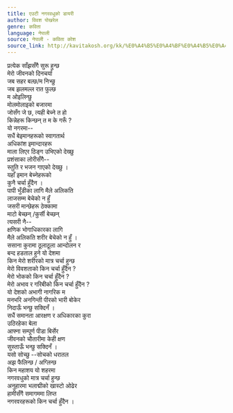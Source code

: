 ```yaml
---
title: एउटी नगरवधुको डायरी
author: विवश पोखरेल
genre: कविता
language: नेपाली
source: नेपाली - कविता कोश
source_link: http://kavitakosh.org/kk/%E0%A4%B5%E0%A4%BF%E0%A4%B5%E0%A4%B6_%E0%A4%AA%E0%A5%8B%E0%A4%96%E0%A4%B0%E0%A5%87%E0%A4%B2
---
```


प्रत्येक साँझसँगै सुरू हुन्छ  
मेरो जीवनको दिनचर्या  
जब सहर बल्छ/म निभ्छु  
जब झलमल्ल रात फुल्छ  
म ओइलिन्छु  
मोलमोलाइको बजारमा  
जोसँग जे छ, त्यही बेच्ने त हो  
किन्नेहरू किन्छन् त म के गरूँ ?  
यो नगरमा--  
सधैं बेइमानहरूको स्वागतार्थ  
अधिकांश इमान्दारहरू  
माला लिएर ठिङ्ग उभिएको देख्छु  
प्रशंसाका लोरीसँगै--  
स्तुति र भजन गाएको देख्छु ।  
यहाँ इमान बेच्नेहरूको  
कुनै चर्चा हुँदैन ।  
पापी भुँडीका लागि मैले अलिकति  
लाजसम्म बेचेको न हुँ  
जसरी मान्छेहरू ठेक्कामा  
माटो बेच्छन् /कुर्सी बेच्छन्  
त्यसरी नै--  
क्षणिक भोगाधिकारका लागि  
मैले अलिकति शरीर बेचेको न हुँ ।  
ससाना कुरामा ठूलाठूला आन्दोलन र  
बन्द हडताल हुने यो देशमा  
किन मेरो शरीरको मात्र चर्चा हुन्छ  
मेरो विवशताको किन चर्चा हुँदैन ?  
मेरो भोकको किन चर्चा हुँदैन ?  
मेरो अभाव र गरिबीको किन चर्चा हुँदैन ?  
यो देशको अभागी नागरिक म  
मनभरि अनगिन्ती पीरको भारी बोकेर  
निदाऊँ भन्छु सक्दिनँ ।  
सधैं समानता आरक्षण र अधिकारका कुरा  
उठिरहेका बेला  
आफ्ना सम्पूर्ण पीडा बिर्सेर  
जीवनको चौतारीमा केही क्षण  
सुस्ताऊँ भन्छु सक्दिनँ ।  
यसो सोच्छु --सोचको धरातल  
अझ फैलिन्छ / अग्लिन्छ  
किन महाशय यो शहरमा  
नगरवधुको मात्र चर्चा हुन्छ  
अनुहारमा भलाद्मीको खास्टो ओढेर  
हामीसँगै समागममा लिप्त  
नगरवरहरूको किन चर्चा हुँदैन ।
